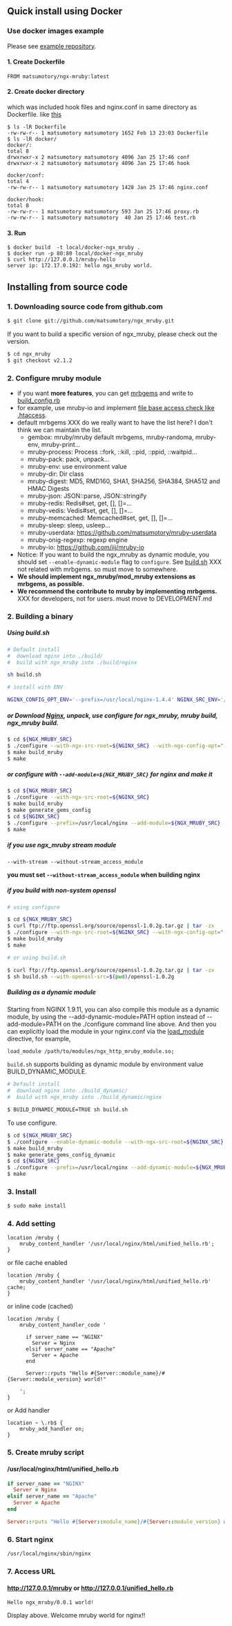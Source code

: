 ## Quick install using Docker
### Use docker images example
Please see [example repository](https://github.com/matsumotory/docker-ngx_mruby).
#### 1. Create Dockerfile
```
FROM matsumotory/ngx-mruby:latest
```
#### 2. Create docker directory
which was included hook files and nginx.conf in same directory as Dockerfile. like [this](https://github.com/matsumotory/ngx_mruby/tree/master/docker)
```
$ ls -lR Dockerfile 
-rw-rw-r-- 1 matsumotory matsumotory 1652 Feb 13 23:03 Dockerfile
$ ls -lR docker/
docker/:
total 8
drwxrwxr-x 2 matsumotory matsumotory 4096 Jan 25 17:46 conf
drwxrwxr-x 2 matsumotory matsumotory 4096 Jan 25 17:46 hook

docker/conf:
total 4
-rw-rw-r-- 1 matsumotory matsumotory 1428 Jan 25 17:46 nginx.conf

docker/hook:
total 8
-rw-rw-r-- 1 matsumotory matsumotory 593 Jan 25 17:46 proxy.rb
-rw-rw-r-- 1 matsumotory matsumotory  40 Jan 25 17:46 test.rb
```

#### 3. Run
```
$ docker build  -t local/docker-ngx_mruby .
$ docker run -p 80:80 local/docker-ngx_mruby
$ curl http://127.0.0.1/mruby-hello
server ip: 172.17.0.192: hello ngx_mruby world.
```

## Installing from source code

### 1. Downloading source code from github.com

```bash
$ git clone git://github.com/matsumotory/ngx_mruby.git
```

If you want to build a specific version of ngx_mruby, please check out the version.

```bash
$ cd ngx_mruby
$ git checkout v2.1.2
```

### 2. Configure mruby module

- if you want __more features__, you can get [mrbgems](https://github.com/mruby/mruby/wiki/Related-Projects) and write to [build_config.rb](https://github.com/matsumotory/ngx_mruby/blob/master/build_config.rb)
- for example, use mruby-io and implement [file base access check like .htaccess](https://gist.github.com/matsumotory/7150832).
- default mrbgems
  XXX do we really want to have the list here? I don't think we can maintain the list.
  - gembox: mruby/mruby default mrbgems, mruby-randoma, mruby-env, mruby-print...
  - mruby-process: Process ::fork, ::kill, ::pid, ::ppid, ::waitpid...
  - mruby-pack: pack, unpack...
  - mruby-env: use environment value
  - mruby-dir: Dir class
  - mruby-digest: MD5, RMD160, SHA1, SHA256, SHA384, SHA512 and HMAC Digests
  - mruby-json: JSON::parse, JSON::stringify
  - mruby-redis: Redis#set, get, [], []=...
  - mruby-vedis: Vedis#set, get, [], []=...
  - mruby-memcached: Memcached#set, get, [], []=...
  - mruby-sleep: sleep, usleep...
  - mruby-userdata: https://github.com/matsumotory/mruby-userdata
  - mruby-onig-regexp: regexp engine
  - mruby-io: https://github.com/iij/mruby-io
- Notice: If you want to build the ngx_mruby as dynamic module, you should set `--enable-dynamic-module` flag to `configure`. See [build.sh](https://github.com/matsumotory/ngx_mruby/blob/master/build.sh#L30)
  XXX not related with mrbgems. so must move to somewhere.
- __We should implement ngx_mruby/mod_mruby extensions as mrbgems, as possible.__
- __We recommend the contribute to mruby by implementing mrbgems.__
  XXX for developers, not for users. must move to DEVELOPMENT.md

### 2. Building a binary
##### Using build.sh
```bash
# Default install
#  download nginx into ./build/
#  build with ngx_mruby into ./build/nginx

sh build.sh
```
```bash
# install with ENV

NGINX_CONFIG_OPT_ENV='--prefix=/usr/local/nginx-1.4.4' NGINX_SRC_ENV='/usr/local/src/nginx-1.4.4' sh build.sh
```
##### or Download [Nginx](http://nginx.org/en/download.html), unpack, use configure for ngx_mruby, mruby build, ngx_mruby build.
```bash
$ cd ${NGX_MRUBY_SRC}
$ ./configure --with-ngx-src-root=${NGINX_SRC} --with-ngx-config-opt="--prefix=/usr/local/nginx"
$ make build_mruby
$ make
```
##### or configure with ```--add-module=${NGX_MRUBY_SRC}``` for nginx and make it
```bash
$ cd ${NGX_MRUBY_SRC}
$ ./configure --with-ngx-src-root=${NGINX_SRC}
$ make build_mruby
$ make generate_gems_config
$ cd ${NGINX_SRC}
$ ./configure --prefix=/usr/local/nginx --add-module=${NGX_MRUBY_SRC} --add-module=${NGX_MRUBY_SRC}/dependence/ngx_devel_kit --add-module=${SOME_OTHER_MODULE}
$ make
```

##### if you use ngx_mruby stream module

```
--with-stream --without-stream_access_module
```

__you must set `--without-stream_access_module` when building nginx__

##### if you build with non-system openssl

```sh
# using configure

$ cd ${NGX_MRUBY_SRC}
$ curl ftp://ftp.openssl.org/source/openssl-1.0.2g.tar.gz | tar -zx
$ ./configure --with-ngx-src-root=${NGINX_SRC} --with-ngx-config-opt="--prefix=/usr/local/nginx" --with-openssl-src=$(pwd)/openssl-1.0.2g
$ make build_mruby
$ make

# or using build.sh

$ curl ftp://ftp.openssl.org/source/openssl-1.0.2g.tar.gz | tar -zx
$ sh build.sh --with-openssl-src=$(pwd)/openssl-1.0.2g
```

##### Building as a dynamic module

Starting from NGINX 1.9.11, you can also compile this module as a dynamic module, by using the --add-dynamic-module=PATH option instead of --add-module=PATH on the ./configure command line above. And then you can explicitly load the module in your nginx.conf via the [load_module](http://nginx.org/en/docs/ngx_core_module.html#load_module) directive, for example,

```
load_module /path/to/modules/ngx_http_mruby_module.so;
```

`build.sh` supports building as dynamic module by environment value BUILD_DYNAMIC_MODULE.

```sh
# Default install
#  download nginx into ./build_dynamic/
#  build with ngx_mruby into ./build_dynamic/nginx

$ BUILD_DYNAMIC_MODULE=TRUE sh build.sh
```

To use configure.

```bash
$ cd ${NGX_MRUBY_SRC}
$ ./configure --enable-dynamic-module --with-ngx-src-root=${NGINX_SRC}
$ make build_mruby
$ make generate_gems_config_dynamic
$ cd ${NGINX_SRC}
$ ./configure --prefix=/usr/local/nginx --add-dynamic-module=${NGX_MRUBY_SRC} --add-module=${NGX_MRUBY_SRC}/dependence/ngx_devel_kit --add-module=${SOME_OTHER_MODULE}
$ make
```

### 3. Install
```bash
$ sudo make install
```
### 4. Add setting
```nginx
location /mruby {
    mruby_content_handler '/usr/local/nginx/html/unified_hello.rb';
}
```
or file cache enabled
```nginx
location /mruby {
    mruby_content_handler '/usr/local/nginx/html/unified_hello.rb' cache;
}
```
or inline code (cached)
```nginx
location /mruby {
    mruby_content_handler_code '
      
      if server_name == "NGINX"
        Server = Nginx
      elsif server_name == "Apache"
        Server = Apache
      end
      
      Server::rputs "Hello #{Server::module_name}/#{Server::module_version} world!"
    
    ';
}
```
or Add handler
```nginx
location ~ \.rb$ {
    mruby_add_handler on;
}
```
### 5. Create mruby script
#### /usr/local/nginx/html/unified_hello.rb
```ruby
if server_name == "NGINX"
  Server = Nginx
elsif server_name == "Apache"
  Server = Apache
end

Server::rputs "Hello #{Server::module_name}/#{Server::module_version} world!"
```

### 6. Start nginx
```bash
/usr/local/nginx/sbin/nginx
```
### 7. Access URL 
#### http://127.0.0.1/mruby or http://127.0.0.1/unified_hello.rb
```
Hello ngx_mruby/0.0.1 world!
```

Display above. Welcome mruby world for nginx!!

